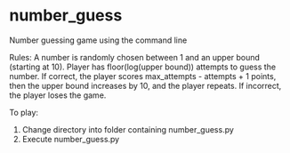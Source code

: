 # number_guess
Number guessing game using the command line

Rules: A number is randomly chosen between 1 and an upper bound (starting at 10). Player has floor(log(upper bound)) attempts to guess the number. If correct, the player scores max_attempts - attempts + 1 points, then the upper bound increases by 10, and the player repeats. If incorrect, the player loses the game.

To play:
1. Change directory into folder containing number_guess.py
2. Execute number_guess.py
